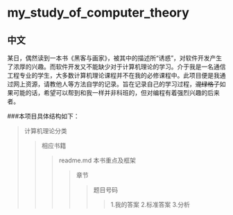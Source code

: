 # my_study_of_computer_theory
## 中文
某日，偶然读到一本书《黑客与画家》，被其中的描述所“诱惑”，对软件开发产生了浓厚的兴趣。而软件开发又不能缺少对于计算机理论的学习。介于我是一名通信工程专业的学生，大多数计算机理论课程并不在我的必修课程中。此项目便是我通过网上资源，请教他人等方法自学的记录。旨在记录自己的学习过程，~~混绿格子~~如果可能的话，希望可以帮到和我一样并非科班的，但对编程有着强烈兴趣的后来者。

###本项目具体结构如下：
>计算机理论分类
>>相应书籍
>>>readme.md   本书重点及框架
>>>>章节
>>>>>题目号码
>>>>>>1.我的答案 2.标准答案 3.分析









